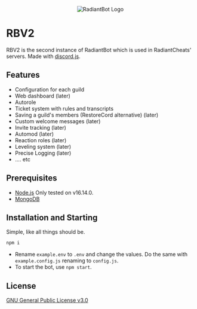 <p align="center">
<img src="https://cdn.discordapp.com/avatars/854489728731316254/4a0577f2b07b7f5d9d3ee0b04499f0a7.webp" alt="RadiantBot Logo"/>
</p>

# RBV2

RBV2 is the second instance of RadiantBot which is used in RadiantCheats' servers. Made with [discord.js](https://github.com/discordjs/discord.js).

## Features

* Configuration for each guild
* Web dashboard (later)
* Autorole
* Ticket system with rules and transcripts
* Saving a guild's members (RestoreCord alternative) (later)
* Custom welcome messages (later)
* Invite tracking (later)
* Automod (later)
* Reaction roles (later)
* Leveling system (later)
* Precise Logging (later)
* .... etc

## Prerequisites

* [Node.js](https://nodejs.org/en/) Only tested on v16.14.0.
* [MongoDB](https://www.mongodb.com)

## Installation and Starting

Simple, like all things should be.

```bash
npm i
```

* Rename `example.env` to `.env` and change the values. Do the same with `example.config.js` renaming to `config.js`.
* To start the bot, use `npm start`.

## License
[GNU General Public License v3.0](https://choosealicense.com/licenses/gpl-3.0/)